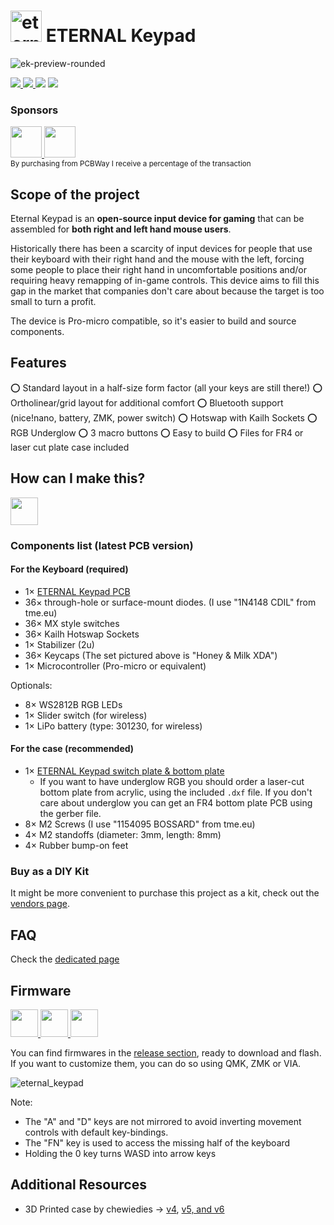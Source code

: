 # <img src="https://gist.githubusercontent.com/duckyb/282c2221d859f8134c1b1f0cf4622656/raw/97affc98d0d71566fa6ccb604eef31af2c36752a/eternal-keypad-logo.svg" height="50" alt="eternal_keypad_logo"/> ETERNAL Keypad
![ek-preview-rounded](https://user-images.githubusercontent.com/27895007/167808526-7cf01c83-1738-40c4-bed5-d04d67a561a3.png)

<div class="shields">
  <a href="https://github.com/duckyb/eternal-keypad/releases">
    <img src="https://img.shields.io/github/downloads/duckyb/eternal-keypad/total?color=success&style=flat-square">
    <img src="https://img.shields.io/github/v/release/duckyb/eternal-keypad?include_prereleases&color=success&style=flat-square">
  </a>
  <img src="https://img.shields.io/github/license/duckyb/eternal-keypad?style=flat-square&color=success">
  <a href ="https://discord.gg/3erEKm3uht">
    <img src="https://discordapp.com/api/guilds/914228133786439740/widget.png?style=shield">
  </a>
</div>

### Sponsors


<span class="sponsors">
  <a href="https://shop.beekeeb.com/product/eternal-keypad-kit/">
    <img src="https://user-images.githubusercontent.com/27895007/192096782-2ca086d8-54a3-42fd-a67b-0f1e25f1ffbc.png" height="50"/>
  </a>
  <a href="https://www.pcbway.com/project/shareproject/ETERNAL_Keypad_5c58c0de.html">
    <img src="https://user-images.githubusercontent.com/27895007/201170595-901a4723-b910-418c-b273-a5c9987ad1c8.png" height="50"/>
  </a>
</span>
<div><sub>By purchasing from PCBWay I receive a percentage of the transaction</sub></div>

## Scope of the project

Eternal Keypad is an **open-source input device for gaming** that can be assembled for **both right and left hand mouse users**.

Historically there has been a scarcity of input devices for people that use their keyboard with their right hand and the mouse with the left, forcing some people to place their right hand in uncomfortable positions and/or requiring heavy remapping of in-game controls.
This device aims to fill this gap in the market that companies don't care about because the target is too small to turn a profit.

The device is Pro-micro compatible, so it's easier to build and source components.

## Features

⭕ Standard layout in a half-size form factor (all your keys are still there!)
⭕ Ortholinear/grid layout for additional comfort
⭕ Bluetooth support (nice!nano, battery, ZMK, power switch)
⭕ Hotswap with Kailh Sockets
⭕ RGB Underglow
⭕ 3 macro buttons
⭕ Easy to build
⭕ Files for FR4 or laser cut plate case included

## How can I make this?

<a href="https://youtu.be/vkTpa7AnWUo" target="_blank">
  <img src="https://gist.githubusercontent.com/duckyb/337340baa1f0c8bcc06fef7b3b57242b/raw/97e6e0748dd1b8a3fb54fac0a88e84e6b6e0e10a/build-guide-button.svg" height="44">
</a>

### Components list (latest PCB version)

#### For the Keyboard (required)

- 1× [ETERNAL Keypad PCB](https://github.com/duckyb/eternal-keypad/releases/latest)
- 36× through-hole or surface-mount diodes. (I use "1N4148 CDIL" from tme.eu)
- 36× MX style switches
- 36× Kailh Hotswap Sockets
- 1× Stabilizer (2u)
- 36× Keycaps (The set pictured above is "Honey & Milk XDA")
- 1× Microcontroller (Pro-micro or equivalent)

Optionals:
- 8× WS2812B RGB LEDs
- 1× Slider switch (for wireless)
- 1× LiPo battery (type: 301230, for wireless)

#### For the case (recommended)

- 1× [ETERNAL Keypad switch plate & bottom plate](https://github.com/duckyb/eternal-keypad/releases/latest)
  - If you want to have underglow RGB you should order a laser-cut bottom plate from acrylic, using the included `.dxf` file. If you don't care about underglow you can get an FR4 bottom plate PCB using the gerber file.
- 8× M2 Screws (I use "1154095 BOSSARD" from tme.eu)
- 4× M2 standoffs (diameter: 3mm, length: 8mm)
- 4× Rubber bump-on feet

### Buy as a DIY Kit

It might be more convenient to purchase this project as a kit, check out the [vendors page](./vendors.md).

## FAQ

Check the [dedicated page](./FAQ.md)

## Firmware

<a href="https://github.com/qmk/qmk_firmware/tree/master/keyboards/eternal_keypad" target="_blank">
  <img src="https://qmk.fm/assets/images/badge-small-light.svg" height="44"/>
</a>
<a href="https://www.caniusevia.com/">
  <img src="https://user-images.githubusercontent.com/27895007/167814873-be7de892-754b-4b6b-976c-8983c1baf8e2.svg" height="44"/>
</a>
<a href="https://zmk.dev/">
  <img src="https://user-images.githubusercontent.com/27895007/188517482-3f93cafe-685a-4de9-9aee-ba4bfa29cb89.svg" height="44"/>
</a>

You can find firmwares in the [release section](https://github.com/duckyb/eternal-keypad/releases/latest), ready to download and flash.
If you want to customize them, you can do so using QMK, ZMK or VIA.

![eternal_keypad](https://user-images.githubusercontent.com/27895007/144766801-a8390a4f-9810-4c56-9442-b2406a4ed4ce.png)

Note:
- The "A" and "D" keys are not mirrored to avoid inverting movement controls with default key-bindings.
- The "FN" key is used to access the missing half of the keyboard
- Holding the 0 key turns WASD into arrow keys

## Additional Resources

- 3D Printed case by chewiedies → [v4](https://www.thingiverse.com/thing:5329104), [v5, and v6](https://www.printables.com/model/290027-eternal-keypad-v12-gasket-mount-case-w-optional-te)
